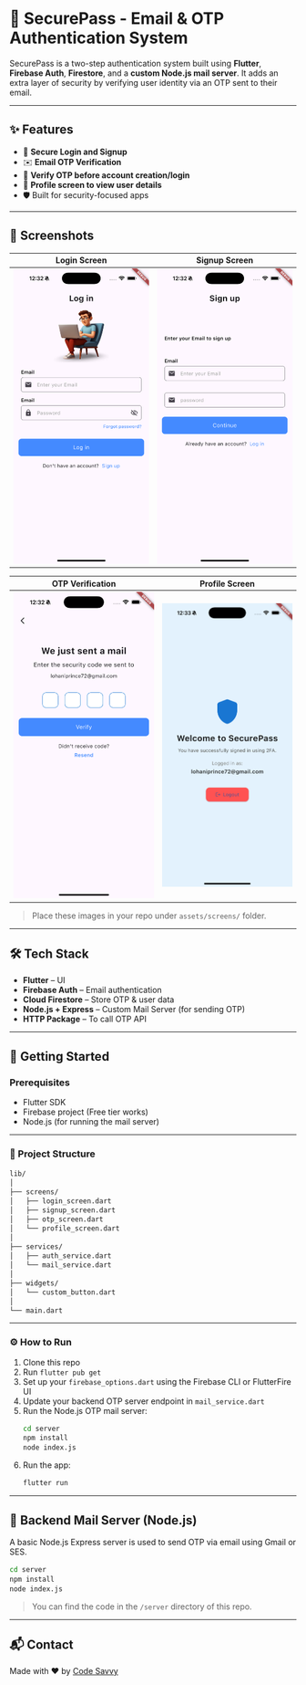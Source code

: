 
# 🔐 SecurePass - Email & OTP Authentication System

SecurePass is a two-step authentication system built using **Flutter**, **Firebase Auth**, **Firestore**, and a **custom Node.js mail server**. It adds an extra layer of security by verifying user identity via an OTP sent to their email.

---

## ✨ Features

- 🔐 **Secure Login and Signup**
- ✉️ **Email OTP Verification**
- 🔎 **Verify OTP before account creation/login**
- 👤 **Profile screen to view user details**
- 🛡 Built for security-focused apps

---

## 📱 Screenshots

| Login Screen | Signup Screen |
|--------------|---------------|
| ![Login](assets/screens/Login.png) | ![Signup](assets/screens/Signup.png) |

| OTP Verification | Profile Screen |
|------------------|----------------|
| ![OTP](assets/screens/Otpscreen.png) | ![Profile](assets/screens/profilescreen.png) |

> Place these images in your repo under `assets/screens/` folder.

---

## 🛠️ Tech Stack

- **Flutter** – UI
- **Firebase Auth** – Email authentication
- **Cloud Firestore** – Store OTP & user data
- **Node.js + Express** – Custom Mail Server (for sending OTP)
- **HTTP Package** – To call OTP API

---

## 🚀 Getting Started

### Prerequisites

- Flutter SDK
- Firebase project (Free tier works)
- Node.js (for running the mail server)

---

### 🔧 Project Structure

```
lib/
│
├── screens/
│   ├── login_screen.dart
│   ├── signup_screen.dart
│   ├── otp_screen.dart
│   └── profile_screen.dart
│
├── services/
│   ├── auth_service.dart
│   └── mail_service.dart
│
├── widgets/
│   └── custom_button.dart
│
└── main.dart
```

---

### ⚙️ How to Run

1. Clone this repo
2. Run `flutter pub get`
3. Set up your `firebase_options.dart` using the Firebase CLI or FlutterFire UI
4. Update your backend OTP server endpoint in `mail_service.dart`
5. Run the Node.js OTP mail server:
   ```bash
   cd server
   npm install
   node index.js
   ```
6. Run the app:
   ```bash
   flutter run
   ```

---

## 📂 Backend Mail Server (Node.js)

A basic Node.js Express server is used to send OTP via email using Gmail or SES.

```bash
cd server
npm install
node index.js
```

> You can find the code in the `/server` directory of this repo.

---

## 📬 Contact

Made with ❤️ by [Code Savvy](https://github.com/PriDev07)
